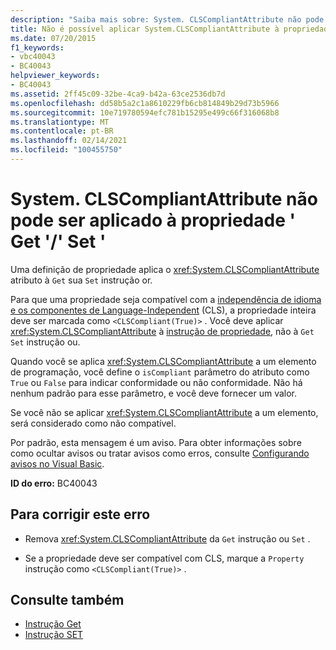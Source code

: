 ```yaml
---
description: "Saiba mais sobre: System. CLSCompliantAttribute não pode ser aplicado à propriedade ' Get '/' Set '"
title: Não é possível aplicar System.CLSCompliantAttribute à propriedade 'Get' ou 'Set'
ms.date: 07/20/2015
f1_keywords:
- vbc40043
- BC40043
helpviewer_keywords:
- BC40043
ms.assetid: 2ff45c09-32be-4ca9-b42a-63ce2536db7d
ms.openlocfilehash: dd58b5a2c1a8610229fb6cb814849b29d73b5966
ms.sourcegitcommit: 10e719780594efc781b15295e499c66f316068b8
ms.translationtype: MT
ms.contentlocale: pt-BR
ms.lasthandoff: 02/14/2021
ms.locfileid: "100455750"
---
```

# <a name="systemclscompliantattribute-cannot-be-applied-to-property-getset"></a>System. CLSCompliantAttribute não pode ser aplicado à propriedade ' Get '/' Set '

Uma definição de propriedade aplica o <xref:System.CLSCompliantAttribute> atributo à `Get` sua `Set` instrução or.  
  
 Para que uma propriedade seja compatível com a [independência de idioma e os componentes de Language-Independent](../../standard/language-independence-and-language-independent-components.md) (CLS), a propriedade inteira deve ser marcada como `<CLSCompliant(True)>` . Você deve aplicar <xref:System.CLSCompliantAttribute> à [instrução de propriedade](../language-reference/statements/property-statement.md), não à `Get` `Set` instrução ou.  
  
 Quando você se aplica <xref:System.CLSCompliantAttribute> a um elemento de programação, você define o `isCompliant` parâmetro do atributo como `True` ou `False` para indicar conformidade ou não conformidade. Não há nenhum padrão para esse parâmetro, e você deve fornecer um valor.  
  
 Se você não se aplicar <xref:System.CLSCompliantAttribute> a um elemento, será considerado como não compatível.  
  
 Por padrão, esta mensagem é um aviso. Para obter informações sobre como ocultar avisos ou tratar avisos como erros, consulte [Configurando avisos no Visual Basic](/visualstudio/ide/configuring-warnings-in-visual-basic).  
  
 **ID do erro:** BC40043  
  
## <a name="to-correct-this-error"></a>Para corrigir este erro  
  
- Remova <xref:System.CLSCompliantAttribute> da `Get` instrução ou `Set` .  
  
- Se a propriedade deve ser compatível com CLS, marque a `Property` instrução como `<CLSCompliant(True)>` .  
  
## <a name="see-also"></a>Consulte também

- [Instrução Get](../language-reference/statements/get-statement.md)
- [Instrução SET](../language-reference/statements/set-statement.md)
